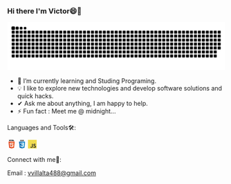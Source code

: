 ### Hi there I'm Victor😄👋

<!--
**VictorManuelVillalta/VictorManuelVillalta** is a ✨ _special_ ✨ repository because its `README.md` (this file) appears on your GitHub profile.

<!--- snake -->
<div align="center">
  <img  src="https://github.com/1999AZZAR/1999AZZAR/blob/readme/resources/img/grid-snake.svg"
       alt="snake" /></a>
</div>

- 🌱 I’m currently learning and Studing Programing.
- 💡 I like to explore new technologies and develop software solutions and quick hacks.
- ✔ Ask me about anything, I am happy to help.
- ⚡ Fun fact : Meet me @ midnight...

<summary>
Languages and Tools🛠:
</summary>

<code><img height="20" src="https://raw.githubusercontent.com/github/explore/80688e429a7d4ef2fca1e82350fe8e3517d3494d/topics/html/html.png"></code>
<code><img height="20" src="https://raw.githubusercontent.com/github/explore/80688e429a7d4ef2fca1e82350fe8e3517d3494d/topics/css/css.png"></code>
<code><img height="20" src="https://raw.githubusercontent.com/github/explore/80688e429a7d4ef2fca1e82350fe8e3517d3494d/topics/javascript/javascript.png"></code>

<summary> Connect with me🤝: </summary>  

Email : vvillalta488@gmail.com
